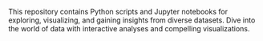 This repository contains Python scripts and Jupyter notebooks for exploring, visualizing, and gaining insights from diverse datasets. Dive into the world of data with interactive analyses and compelling visualizations.
